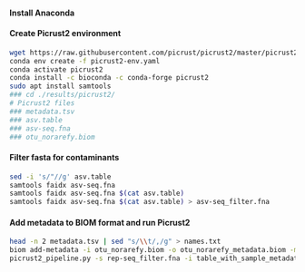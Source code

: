 #### Install Anaconda
#### Create Picrust2 environment

```bash
wget https://raw.githubusercontent.com/picrust/picrust2/master/picrust2-env.yaml
conda env create -f picrust2-env.yaml
conda activate picrust2
conda install -c bioconda -c conda-forge picrust2
sudo apt install samtools
### cd ./results/picrust2/
# Picrust2 files
### metadata.tsv
### asv.table
### asv-seq.fna
### otu_norarefy.biom
```

#### Filter fasta for contaminants

```bash
sed -i 's/"//g' asv.table
samtools faidx asv-seq.fna
samtools faidx asv-seq.fna $(cat asv.table)
samtools faidx asv-seq.fna $(cat asv.table) > asv-seq_filter.fna
```

#### Add metadata to BIOM format and run Picrust2

```bash
head -n 2 metadata.tsv | sed "s/\\t/,/g" > names.txt
biom add-metadata -i otu_norarefy.biom -o otu_norarefy_metadata.biom -m metadata.tsv --sample-header $(cat names.txt)
picrust2_pipeline.py -s rep-seq_filter.fna -i table_with_sample_metadata.biom -o results -p 48
```
